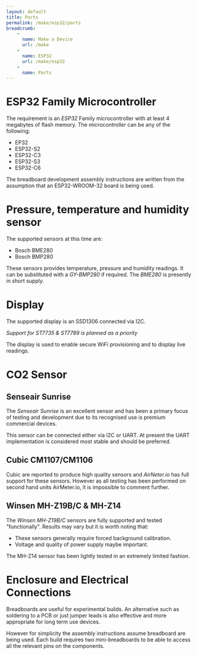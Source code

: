 ```yaml
---
layout: default
title: Parts
permalink: /make/esp32/parts
breadcrumb:
    - 
      name: Make a Device
      url: /make
    - 
      name: ESP32
      url: /make/esp32
    -
      name: Parts
---
```


# ESP32 Family Microcontroller

The requirement is an *ESP32* Family microcontroller with at least 4 megabytes of flash memory. The microcontroller can be any of the following:
- EP32
- ESP32-S2
- ESP32-C3 
- ESP32-S3
- ESP32-C6

The breadboard development assembly instructions are written from the assumption that an ESP32-WROOM-32 board is being used.

# Pressure, temperature and humidity sensor

The supported sensors at this time are:
- Bosch BME280
- Bosch BMP280

These sensors provides temperature, pressure and humidity readings. It can be substituted with a *GY-BMP280* if required. The *BME280* is presently in short supply.

# Display

The supported display is an SSD1306 connected via I2C. 

*Support for ST7735 & ST7789 is planned as a priority*

The display is used to enable secure WiFi provisioning and to display live readings. 

# CO2 Sensor

## Senseair Sunrise

The *Senseair Sunrise* is an excellent sensor and has been a primary focus of testing and development due to its recognised use is premium commercial devices.

This sensor can be connected either via I2C or UART. At present the UART implementation is considered most stable and should be preferred. 


## Cubic CM1107/CM1106

Cubic are reported to produce high quality sensors and *AirNeter.io* has full support for these sensors. However as all testing has been performed on second hand units AirMeter.io, it is impossible to comment further.


## Winsen MH-Z19B/C & MH-Z14

The *Winsen MH-Z19B/C* sensors are fully supported and tested "functionally". Results may vary but it is worth noting that:
- These sensors generally require forced background calibration.
- Voltage and quality of power supply maybe important.

The MH-Z14 sensor has been lightly tested in an extremely limited fashion.


# Enclosure and Electrical Connections
Breadboards are useful for experimental builds. An alternative such as soldering to a PCB or just jumper leads is also effective and more appropriate for long term use devices.

However for simplicity the assembly instructions assume breadboard are being used. Each build requires two mini-breadboards to be able to access all the relevant pins on the components.


